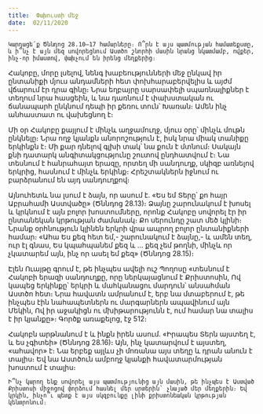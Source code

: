 ```yaml
---
title:  Փախուստի մեջ
date:  02/11/2020
---
```


`Կարդացե՛ք Ծննդոց 28.10–17 համարները։ Ո՞րն է այս պատմության համատեքստը, և ի՞նչ է այն մեզ սովորեցնում Աստծո շնորհի մասին նրանց նկատմամբ, ովքեր, ինչ-որ իմաստով, փախչում են իրենց մեղքերից։`

Հակոբը, մորը լսելով, նենգ խաբեությունների մեջ ընկավ իր ընտանիքի մյուս անդամների հետ փոխհարաբերվելիս և այժմ վճարում էր դրա գինը։ Նրա եղբայրը սարսափելի սպառնալիքներ է տեղում նրա հասցեին, և նա դառնում է փախստական ու ճանապարհ ընկնում դեպի իր քեռու տուն՝ Խառան։ Ամեն ինչ անհաստատ ու վախեցնող է։

Մի օր Հակոբը քայլում է մինչև աղջամուղջ, մյուս օրը՝ մինչև մութն ընկնելը։ Նրա ողջ կյանքն անորոշություն է, իսկ նրա միակ տանիքը երկինքն է։ Մի քար դնելով գլխի տակ՝ նա քուն է մտնում։ Սակայն քնի դատարկ անգիտակցությունը շուտով ընդհատվում է։ Նա տեսնում է հանրահայտ երազը, որտեղ մի սանդուղք, սկիզբ առնելով երկրից, հասնում է մինչև երկինք։ Հրեշտակներն իջնում ու բարձրանում են այդ սանդուղքով։

Այնուհետև նա լսում է ձայն, որ ասում է. «Ես եմ Տերը՝ քո հայր Աբրահամի Աստվածը» (Ծննդոց 28.13)։ Ձայնը շարունակում է խոսել և կրկնում է այն բոլոր խոստումները, որոնք Հակոբը սովորել էր իր ընտանեկան կրթության ժամանակ։ Քո սերունդը շատ մեծ կլինի։ Նրանք օրհնություն կլինեն երկրի վրա ապրող բոլոր ընտանիքների համար։ «Ահա Ես քեզ հետ եմ,- շարունակում է ձայնը,- և ամեն տեղ, ուր էլ գնաս, Ես կպահպանեմ քեզ և … քեզ չեմ թողնի, մինչև որ չկատարեմ այն, ինչ որ ասել եմ քեզ» (Ծննդոց 28.15)։

Էլեն Ուայթը գրում է, թե ինչպես ավելի ուշ Պողոսը «տեսնում է Հակոբի երազի սանդուղքը, որը ներկայացնում է Քրիստոսին, Ով կապեց երկինքը՝ երկրի և մահկանացու մարդուն՝ անսահման Աստծո հետ։ Նրա հավատն ամրանում է, երբ նա մտաբերում է, թե ինչպես էին նահապետներն ու մարգարներն ապավինում այն Մեկին, Ով իր աջակիցն ու մխիթարությունն է, ում համար նա տալիս է իր կյանքը»։ Գործք առաքելոց, էջ 512։

Հակոբն արթնանում է և ինքն իրեն ասում. «Իրապես Տերն այստեղ է, և ես չգիտեի» (Ծննդոց 28.16)։ Այն, ինչ կատարվում է այստեղ, «ահավոր» է։ Նա երբեք այլևս չի մոռանա այս տեղը և դրան անուն է տալիս։ Եվ նա Աստծուն ամբողջ կյանքի հավատարմության խոստում է տալիս։

`Ի՞նչ կարող ենք սովորել այս պատմությունից այն մասին, թե ինչպես է Աստված Քրիստոսի միջոցով փորձում հասնել մեր սրտերին՝ չնայած մեր մեղքերին։ Եվ կրկին, ինչո՞ւ պետք է այս սկզբունքը լինի քրիստոնեական կրթության կենտրոնում։`